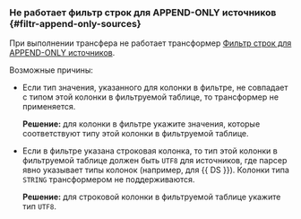 ### Не работает фильтр строк для APPEND-ONLY источников {#filtr-append-only-sources}

При выполнении трансфера не работает трансформер [Фильтр строк для APPEND-ONLY источников](../../../../data-transfer/concepts/data-transformation.md#append-only-sources).

Возможные причины:

* Если тип значения, указанного для колонки в фильтре, не совпадает с типом этой колонки в фильтруемой таблице, то трансформер не применяется.

    **Решение:** для колонки в фильтре укажите значения, которые соответствуют типу этой колонки в фильтруемой таблице.

* Если в фильтре указана строковая колонка, то тип этой колонки в фильтруемой таблице должен быть `UTF8` для источников, где парсер явно указывает типы колонок (например, для {{ DS }}). Колонки типа `STRING` трансформером не поддерживаются.

    **Решение:** для строковой колонки в фильтруемой таблице укажите тип `UTF8`.
